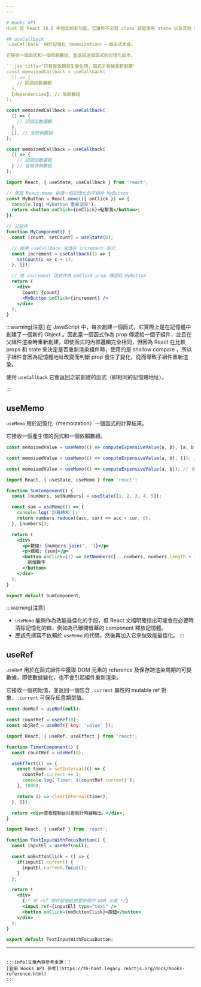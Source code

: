 ```yaml
---
---

# Hooks API
Hook 是 React 16.8 中增加的新功能。它讓你不必寫 class 就能使用 state 以及其他 React 的功能。

## useCallback
`useCallback` 用於記憶化（memoization）一個函式本身。

它接收一個函式和一個依賴數組，並返回這個函式的記憶化版本。

```jsx title="只有當依賴發生變化時，函式才會被重新創建"
const memoizedCallback = useCallback(
  () => {
    // 回調函數邏輯
  },
  [dependencies], // 依賴數組
);
```

```jsx title="只會在組件首次渲染時創建函式，在之後的渲染中函式不會改變"
const memoizedCallback = useCallback(
  () => {
    // 回調函數邏輯
  },
  [], // 空依賴數組
);
```

```jsx title="如果沒有提供依賴數組，則每次組件渲染時都會重新創建函式"
const memoizedCallback = useCallback(
  () => {
    // 回調函數邏輯
  } // 省略依賴數組
);
```

```jsx title="即使父組件重新渲染，子組件也不會重新渲染"
import React, { useState, useCallback } from 'react';

// 使用 React.memo 創建一個記憶化的子組件 MyButton
const MyButton = React.memo(({ onClick }) => {
  console.log('MyButton 重新渲染');
  return <button onClick={onClick}>點擊我</button>;
});

// 父組件
function MyComponent() {
  const [count, setCount] = useState(0);

  // 使用 useCallback 來儲存 increment 函式
  const increment = useCallback(() => {
    setCount(c => c + 1);
  }, []);

  // 將 increment 函式作為 onClick prop 傳遞給 MyButton
  return (
    <div>
      Count: {count}
      <MyButton onClick={increment} />
    </div>
  );
}
```

:::warning[注意]
在 JavaScript 中，每次創建一個函式，它實際上是在記憶體中創建了一個新的 Object 。因此當一個函式作為 prop 傳遞給一個子組件，並且在父組件渲染時重新創建，即使函式的內部邏輯完全相同，但因為 React 在比較 props 和 state 來決定是否重新渲染組件時，使用的是 shallow compare ，所以子組件會因為記憶體地址改變而判斷 prop 發生了變化，從而導致子組件重新渲染。

使用 `useCallback` 它會返回之前創建的函式（即相同的記憶體地址）。

:::

## useMemo
`useMemo` 用於記憶化（memoization）一個函式的計算結果。

它接收一個產生值的函式和一個依賴數組。

```jsx title="只有當依賴發生變化時，才會重新計算"
const memoizedValue = useMemo(() => computeExpensiveValue(a, b), [a, b]); // 依賴數組
```

```jsx title="只會在組件首次渲染時計算一次值，之後的渲染都會重用這個值"
const memoizedValue = useMemo(() => computeExpensiveValue(a, b), []); // 空依賴數組
```

```jsx title="如果沒有提供依賴數組，則每次組件渲染時重新計算值"
const memoizedValue = useMemo(() => computeExpensiveValue(a, b)); // 省略依賴數組
```

```jsx title="只有在依賴數組改變時才會重新計算"
import React, { useState, useMemo } from 'react';

function SumComponent() {
  const [numbers, setNumbers] = useState([1, 2, 3, 4, 5]);

  const sum = useMemo(() => {
    console.log('計算總和');
    return numbers.reduce((acc, cur) => acc + cur, 0);
  }, [numbers]);

  return (
    <div>
      <p>數組: {numbers.join(', ')}</p>
      <p>總和: {sum}</p>
      <button onClick={() => setNumbers([...numbers, numbers.length + 1])}>
        新增數字
      </button>
    </div>
  );
}

export default SumComponent;
```

:::warning[注意]
- `useMemo` 能夠作為效能最佳化的手段，但 React 文檔明確指出可能會在必要時清除記憶化的值，例如為已離開螢幕的 component 釋放記憶體。
- 應該先撰寫不依賴於 `useMemo` 的代碼，然後再加入它來做效能最佳化。
:::

## useRef
`useRef` 用於在函式組件中獲取 DOM 元素的 reference 及保存跨渲染周期的可變數據，即使數據變化，也不會引起組件重新渲染。

它接收一個初始值，並返回一個包含 `.current` 屬性的 mutable ref 對象，`.current` 可保存任意類型值。

```jsx title="可以使用 domRef.current 來訪問 DOM 節點"
const domRef = useRef(null);
```

```jsx title="保存任意類型值"
const countRef = useRef(0);
const objRef = useRef({ key: 'value' });
```

```jsx title="值會在每次定時器觸發時增加，但並不會觸發組件的重新渲染"
import React, { useRef, useEffect } from 'react';

function TimerComponent() {
  const countRef = useRef(0);

  useEffect(() => {
    const timer = setInterval(() => {
      countRef.current += 1;
      console.log(`Timer: ${countRef.current}`);
    }, 1000);

    return () => clearInterval(timer);
  }, []);

  return <div>查看控制台以看到計時器輸出。</div>;
}
```

```jsx title="聚焦輸入欄位"
import React, { useRef } from 'react';

function TextInputWithFocusButton() {
  const inputEl = useRef(null);

  const onButtonClick = () => {
    if(inputEl.current) {
      inputEl.current.focus();
    }
  };

  return (
    <div>
      {/* 將 ref 物件賦值給想要參照的 DOM 元素 */}
      <input ref={inputEl} type="text" />
      <button onClick={onButtonClick}>按鈕</button>
    </div>
  );
}

export default TextInputWithFocusButton;
```

---
```

:::info[文章內容參考來源：]
[官網 Hooks API 參考](https://zh-hant.legacy.reactjs.org/docs/hooks-reference.html)
:::
